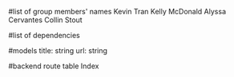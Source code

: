 #list of group members' names
Kevin Tran
Kelly McDonald 
Alyssa Cervantes
Collin Stout 

#list of dependencies

#models
title: string
url: string

#backend route table
Index 
